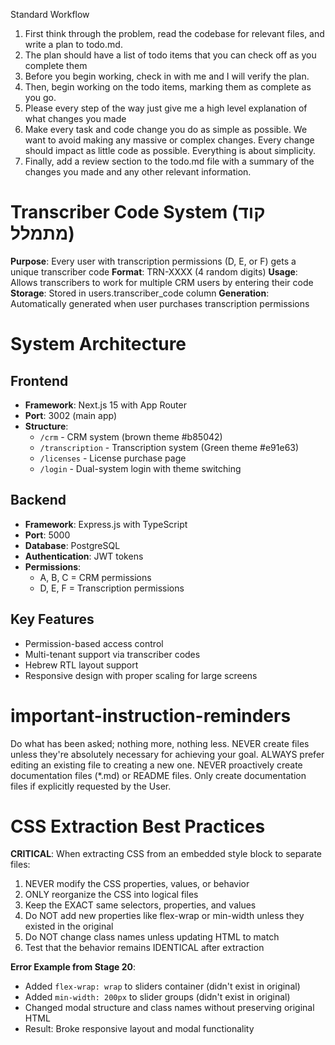 Standard Workflow
1. First think through the problem, read the codebase for relevant files, and write a plan to todo.md.
2. The plan should have a list of todo items that you can check off as you complete them
3. Before you begin working, check in with me and I will verify the plan.
4. Then, begin working on the todo items, marking them as complete as you go.
5. Please every step of the way just give me a high level explanation of what changes you made
6. Make every task and code change you do as simple as possible. We want to avoid making any massive or complex changes. Every change should impact as little code as possible. Everything is about simplicity.
7. Finally, add a review section to the todo.md file with a summary of the changes you made and any other relevant information.

# Transcriber Code System (קוד מתמלל)
**Purpose**: Every user with transcription permissions (D, E, or F) gets a unique transcriber code
**Format**: TRN-XXXX (4 random digits)
**Usage**: Allows transcribers to work for multiple CRM users by entering their code
**Storage**: Stored in users.transcriber_code column
**Generation**: Automatically generated when user purchases transcription permissions

# System Architecture
## Frontend
- **Framework**: Next.js 15 with App Router
- **Port**: 3002 (main app)
- **Structure**:
  - `/crm` - CRM system (brown theme #b85042)
  - `/transcription` - Transcription system (Green theme #e91e63)
  - `/licenses` - License purchase page
  - `/login` - Dual-system login with theme switching

## Backend
- **Framework**: Express.js with TypeScript
- **Port**: 5000
- **Database**: PostgreSQL
- **Authentication**: JWT tokens
- **Permissions**: 
  - A, B, C = CRM permissions
  - D, E, F = Transcription permissions

## Key Features
- Permission-based access control
- Multi-tenant support via transcriber codes
- Hebrew RTL layout support
- Responsive design with proper scaling for large screens

# important-instruction-reminders
Do what has been asked; nothing more, nothing less.
NEVER create files unless they're absolutely necessary for achieving your goal.
ALWAYS prefer editing an existing file to creating a new one.
NEVER proactively create documentation files (*.md) or README files. Only create documentation files if explicitly requested by the User.

# CSS Extraction Best Practices
**CRITICAL**: When extracting CSS from an embedded style block to separate files:
1. NEVER modify the CSS properties, values, or behavior
2. ONLY reorganize the CSS into logical files
3. Keep the EXACT same selectors, properties, and values
4. Do NOT add new properties like flex-wrap or min-width unless they existed in the original
5. Do NOT change class names unless updating HTML to match
6. Test that the behavior remains IDENTICAL after extraction

**Error Example from Stage 20**: 
- Added `flex-wrap: wrap` to sliders container (didn't exist in original)
- Added `min-width: 200px` to slider groups (didn't exist in original)
- Changed modal structure and class names without preserving original HTML
- Result: Broke responsive layout and modal functionality